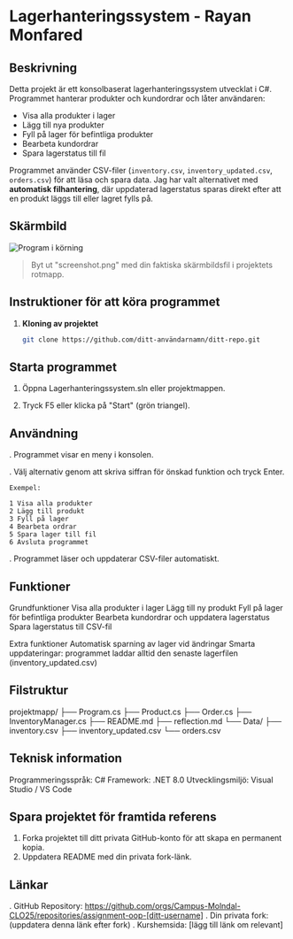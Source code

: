 ﻿# Lagerhanteringssystem - Rayan Monfared

## Beskrivning
Detta projekt är ett konsolbaserat lagerhanteringssystem utvecklat i C#. 
Programmet hanterar produkter och kundordrar och låter användaren:

- Visa alla produkter i lager
- Lägg till nya produkter
- Fyll på lager för befintliga produkter
- Bearbeta kundordrar
- Spara lagerstatus till fil

Programmet använder CSV-filer (`inventory.csv`, `inventory_updated.csv`, `orders.csv`) för att läsa och spara data. 
Jag har valt alternativet med **automatisk filhantering**, där uppdaterad lagerstatus sparas direkt efter att en produkt
läggs till eller lagret fylls på.

## Skärmbild
![Program i körning](screenshot.png)  
> Byt ut "screenshot.png" med din faktiska skärmbildsfil i projektets rotmapp.

## Instruktioner för att köra programmet
1. **Kloning av projektet**
   ```bash
   git clone https://github.com/ditt-användarnamn/ditt-repo.git

 ## Starta programmet
1.	Öppna Lagerhanteringssystem.sln eller projektmappen.

2.	Tryck F5 eller klicka på "Start" (grön triangel).

## Användning
. Programmet visar en meny i konsolen.

. Välj alternativ genom att skriva siffran för önskad funktion och tryck Enter.

	Exempel:

	1 Visa alla produkter
	2 Lägg till produkt
	3 Fyll på lager
	4 Bearbeta ordrar
	5 Spara lager till fil
	6 Avsluta programmet

. Programmet läser och uppdaterar CSV-filer automatiskt.


## Funktioner
Grundfunktioner
Visa alla produkter i lager
Lägg till ny produkt
Fyll på lager för befintliga produkter
Bearbeta kundordrar och uppdatera lagerstatus
Spara lagerstatus till CSV-fil

Extra funktioner 
Automatisk sparning av lager vid ändringar
Smarta uppdateringar: programmet laddar alltid den senaste lagerfilen (inventory_updated.csv)

## Filstruktur
projektmapp/
├── Program.cs
├── Product.cs
├── Order.cs
├── InventoryManager.cs
├── README.md
├── reflection.md
└── Data/
    ├── inventory.csv
    ├── inventory_updated.csv
    └── orders.csv


## Teknisk information
Programmeringsspråk: C#
Framework: .NET 8.0
Utvecklingsmiljö: Visual Studio / VS Code


## Spara projektet för framtida referens
1. Forka projektet till ditt privata GitHub-konto för att skapa en permanent kopia.
2. Uppdatera README med din privata fork-länk.

## Länkar
. GitHub Repository: https://github.com/orgs/Campus-Molndal-CLO25/repositories/assignment-oop-[ditt-username]
. Din privata fork: (uppdatera denna länk efter fork)
. Kurshemsida: [lägg till länk om relevant]